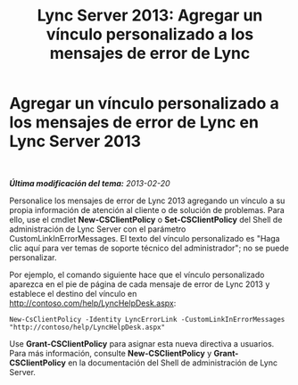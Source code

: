 ﻿---
title: 'Lync Server 2013: Agregar un vínculo personalizado a los mensajes de error de Lync'
TOCTitle: Agregar un vínculo personalizado a los mensajes de error de Lync
ms:assetid: de756088-fcc3-4e47-bde8-4fa4cc852fd1
ms:mtpsurl: https://technet.microsoft.com/es-es/library/Gg398979(v=OCS.15)
ms:contentKeyID: 52061777
ms.date: 01/07/2017
mtps_version: v=OCS.15
ms.translationtype: HT
---

# Agregar un vínculo personalizado a los mensajes de error de Lync en Lync Server 2013

 

_**Última modificación del tema:** 2013-02-20_

Personalice los mensajes de error de Lync 2013 agregando un vínculo a su propia información de atención al cliente o de solución de problemas. Para ello, use el cmdlet **New-CSClientPolicy** o **Set-CSClientPolicy** del Shell de administración de Lync Server con el parámetro CustomLinkInErrorMessages. El texto del vínculo personalizado es "Haga clic aquí para ver temas de soporte técnico del administrador"; no se puede personalizar.

Por ejemplo, el comando siguiente hace que el vínculo personalizado aparezca en el pie de página de cada mensaje de error de Lync 2013 y establece el destino del vínculo en http://contoso.com/help/LyncHelpDesk.aspx:

    New-CsClientPolicy -Identity LyncErrorLink -CustomLinkInErrorMessages "http://contoso/help/LyncHelpDesk.aspx"

Use **Grant-CSClientPolicy** para asignar esta nueva directiva a usuarios. Para más información, consulte **New-CSClientPolicy** y **Grant-CSClientPolicy** en la documentación del Shell de administración de Lync Server.

